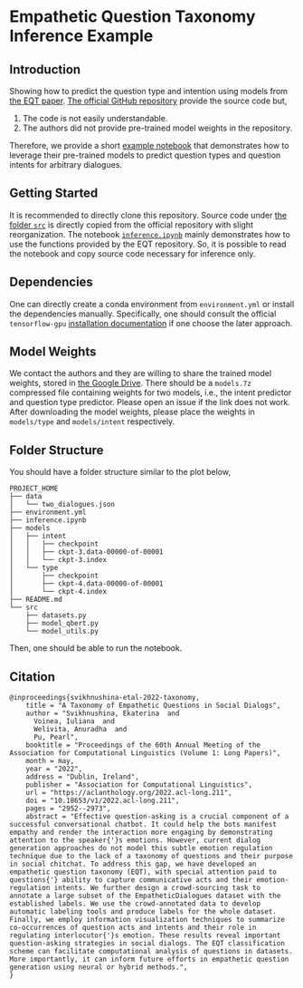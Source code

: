 # __Empathetic Question Taxonomy Inference Example__

## __Introduction__
Showing how to predict the question type and intention using models from [the EQT paper](https://aclanthology.org/2022.acl-long.211/). [The official GitHub repository](https://github.com/Sea94/EQT) provide the source code but,

1. The code is not easily understandable.
2. The authors did not provide pre-trained model weights in the repository.

Therefore, we provide a short [example notebook](inference.ipynb) that demonstrates how to leverage their pre-trained models to predict question types and question intents for arbitrary dialogues.

## __Getting Started__
It is recommended to directly clone this repository. Source code under [the folder `src`](src) is directly copied from the official repository with slight reorganization. The notebook [`inference.ipynb`](inference.ipynb) mainly demonstrates how to use the functions provided by the EQT repository. So, it is possible to read the notebook and copy source code necessary for inference only.

## __Dependencies__
One can directly create a conda environment from `environment.yml` or install the dependencies manually. Specifically, one should consult the official `tensorflow-gpu` [installation documentation](https://www.tensorflow.org/install) if one choose the later approach.

## __Model Weights__
We contact the authors and they are willing to share the trained model weights, stored in [the Google Drive](https://drive.google.com/drive/folders/1H0bAh-NDPZKDBN6U1JV3o896G1Eo4ldr?usp=drive_link). There should be a `models.7z` compressed file containing weights for two models, i.e., the intent predictor and question type predictor. Please open an issue if the link does not work. After downloading the model weights, please place the weights in `models/type` and `models/intent` respectively.

## __Folder Structure__
You should have a folder structure similar to the plot below,
```
PROJECT_HOME
├── data
│   └── two_dialogues.json
├── environment.yml
├── inference.ipynb
├── models
│   ├── intent
│   │   ├── checkpoint
│   │   ├── ckpt-3.data-00000-of-00001
│   │   └── ckpt-3.index
│   └── type
│       ├── checkpoint
│       ├── ckpt-4.data-00000-of-00001
│       └── ckpt-4.index
├── README.md
└── src
    ├── datasets.py
    ├── model_qbert.py
    └── model_utils.py
```
Then, one should be able to run the notebook.

## __Citation__
```
@inproceedings{svikhnushina-etal-2022-taxonomy,
    title = "A Taxonomy of Empathetic Questions in Social Dialogs",
    author = "Svikhnushina, Ekaterina  and
      Voinea, Iuliana  and
      Welivita, Anuradha  and
      Pu, Pearl",
    booktitle = "Proceedings of the 60th Annual Meeting of the Association for Computational Linguistics (Volume 1: Long Papers)",
    month = may,
    year = "2022",
    address = "Dublin, Ireland",
    publisher = "Association for Computational Linguistics",
    url = "https://aclanthology.org/2022.acl-long.211",
    doi = "10.18653/v1/2022.acl-long.211",
    pages = "2952--2973",
    abstract = "Effective question-asking is a crucial component of a successful conversational chatbot. It could help the bots manifest empathy and render the interaction more engaging by demonstrating attention to the speaker{'}s emotions. However, current dialog generation approaches do not model this subtle emotion regulation technique due to the lack of a taxonomy of questions and their purpose in social chitchat. To address this gap, we have developed an empathetic question taxonomy (EQT), with special attention paid to questions{'} ability to capture communicative acts and their emotion-regulation intents. We further design a crowd-sourcing task to annotate a large subset of the EmpatheticDialogues dataset with the established labels. We use the crowd-annotated data to develop automatic labeling tools and produce labels for the whole dataset. Finally, we employ information visualization techniques to summarize co-occurrences of question acts and intents and their role in regulating interlocutor{'}s emotion. These results reveal important question-asking strategies in social dialogs. The EQT classification scheme can facilitate computational analysis of questions in datasets. More importantly, it can inform future efforts in empathetic question generation using neural or hybrid methods.",
}
```

